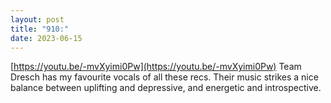 ```yaml
---
layout: post
title: "910:"
date: 2023-06-15
---
```


[https://youtu.be/-mvXyimi0Pw](https://youtu.be/-mvXyimi0Pw) Team Dresch has my favourite vocals of all these recs. Their music strikes a nice balance between uplifting and depressive, and energetic and introspective.
